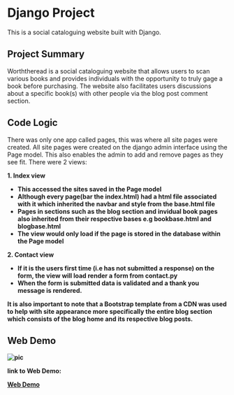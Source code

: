 <h1> Django Project </h1>
<p>This is a social cataloguing website built with Django.</p>
<h2>Project Summary</h2>
<p>Worththeread is a social cataloguing website that allows users to scan various books and provides individuals with the opportunity to truly gage a book before purchasing.
 The website also facilitates users discussions about a specific book(s) with other people via the blog post comment section.</p>
<h2> Code Logic </h2>
<p>
There was only one app called pages, this was where all site pages were created.
All site pages were created on the django admin interface using the Page model.
This also enables the admin to add and remove pages as they see fit.
There were 2 views:</p>

<b>1. Index view <b>

* This accessed the sites saved in the Page model
* Although every page(bar the index.html) had a html file associated with it which inherited the navbar and style from the base.html file
* Pages in sections such as the blog section and invidual book pages also inherited from their respective bases e.g bookbase.html and blogbase.html
* The view would only load if the page is stored in the database within the Page model

<b>2. Contact view <b>

* If it is the users first time (i.e has not submitted a response) on the form, the view will load render a form from contact.py
* When the form is submitted data is validated and a thank you message is rendered.

<p> It is also important to note that a Bootstrap template from a CDN was used to help with site appearance more specifically
     the entire blog section which consists of the blog home and its respective blog posts. </p>
<h2> Web Demo </h2>
<img src="https://j.gifs.com/oZRJVA.gif" alt="pic" />
<p> link to  Web Demo:</p><a href=" https://niamh2106.github.io/worththeread/#web-demo">Web Demo</a>
